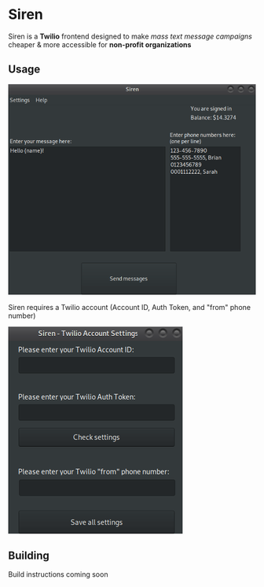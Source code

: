 # Siren

Siren is a **Twilio** frontend designed to make *mass text message campaigns* cheaper & more accessible for **non-profit organizations**

## Usage

![Screenshot](./siren-gui.png)

Siren requires a Twilio account (Account ID, Auth Token, and "from" phone number)

![Screenshot](./siren-signin.png)

## Building

Build instructions coming soon
